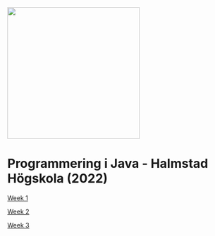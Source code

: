 <img align="center" width="300" height="300" src="https://img1.daumcdn.net/thumb/R300x0/?fname=https://k.kakaocdn.net/dn/oDiwG/btrJKtqCAMK/shfnJpaquOrqPbvEwM1mnK/img.png">

# Programmering i Java - Halmstad Högskola (2022)

[Week 1](https://github.com/KevinOW/Programmering-DT2012/tree/main/Week-1)

[Week 2](https://github.com/KevinOW/Programmering-DT2012/tree/main/Week-2)

[Week 3](https://github.com/KevinOW/Programmering-DT2012/tree/main/Week-3)

